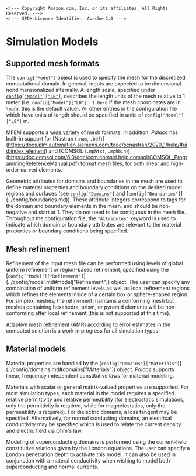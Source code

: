 ```@raw html
<!--- Copyright Amazon.com, Inc. or its affiliates. All Rights Reserved. --->
<!--- SPDX-License-Identifier: Apache-2.0 --->
```

# Simulation Models

## Supported mesh formats

The [`config["Model"]`](../config/model.md#config%5B%22Model%22%5D) object is used to
specify the mesh for the discretized computational domain. In general, inputs are expected
to be dimensional nondimensionalized internally. A length scale, specified under
[`config["Model"]["L0"]`](../config/model.md#config%5B%22Model%22%5D), describes the length
units of the mesh relative to 1 meter (i.e. `config["Model"]["L0"]: 1.0e-6` if the mesh
coordinates are in ``\mu``m, this is the default value). All other entries in the
configuration file which have units of length should be specified in units of
`config["Model"]["L0"]` m.

MFEM supports a [wide variety](https://mfem.org/mesh-formats/) of mesh formats. In
addition, *Palace* has built-in support for [Nastran (`.nas`, `.bdf`)]
(https://docs.plm.automation.siemens.com/tdoc/scnastran/2020_1/help/#uid:index_element) and
[COMSOL (`.mphtxt`, `.mphbin`)]
(https://doc.comsol.com/6.0/doc/com.comsol.help.comsol/COMSOL_ProgrammingReferenceManual.pdf)
format mesh files, for both linear and high-order curved elements.

Geometric attributes for domains and boundaries in the mesh are used to define material
properties and boundary conditions on the desired model regions and surfaces (see
[`config["Domains"]`](../config/domains.md) and [`config["Boundaries"]`]
(../config/boundaries.md)). These attribute integers correspond to tags for the domain and
boundary elements in the mesh, and should be non-negative and start at 1. They do not need
to be contiguous in the mesh file. Throughout the configuration file, the `"Attributes"`
keyword is used to indicate which domain or boundary attributes are relevant to the
material properties or boundary conditions being specified.

## Mesh refinement

Refinement of the input mesh file can be performed using levels of global uniform refinement
or region-based refinement, specified using the [`config["Model"]["Refinement"]`]
(../config/model.md#model["Refinement"]) object. The user can specify any combination of
uniform refinement levels as well as local refinement regions which refines the elements
inside of a certain box or sphere-shaped region. For simplex meshes, the refinement
maintains a conforming mesh but meshes containing hexahedra, prism, or pyramid elements
will be non-conforming after local refinement (this is not supported at this time).

[Adaptive mesh refinement (AMR)](https://en.wikipedia.org/wiki/Adaptive_mesh_refinement)
according to error estimates in the computed solution is a work in progress for all
simulation types.

## Material models

Material properties are handled by the [`config["Domains"]["Materials"]`]
(../config/domains.md#domains["Materials"]) object. *Palace* supports linear, frequency
independent constitutive laws for material modeling.

Materials with scalar or general matrix-valued properties are supported. For most simulation
types, each material in the model requires a specified relative permittivity and relative
permeability (for electrostatic simulations, only the permittivity is required, while for
magnetostatics, only the permeability is required). For dielectric domains, a loss tangent
may be specified. Alternatively, for normal conducting domains, an electrical conductivity
may be specified which is used to relate the current density and electric field via Ohm's
law.

Modeling of superconducting domains is performed using the current-field constitutive
relations given by the London equations. The user can specify a London penetration depth to
activate this model. It can also be used in conjunction with a materal conductivity when
wishing to model both superconducting and normal currents.
